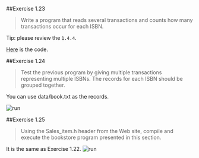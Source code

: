 ##Exercise 1.23
> Write a program that reads several transactions and counts
how many transactions occur for each ISBN.

Tip: please review the `1.4.4`.

[Here](https://github.com/pezy/Cpp-Primer/blob/master/ch01/ex1_23.cpp) is the code.

##Exercise 1.24
> Test the previous program by giving multiple transactions
representing multiple ISBNs. The records for each ISBN should be grouped
together.

You can use data/book.txt as the records.

![run](https://db.tt/EeDI7lvN)

##Exercise 1.25
> Using the Sales_item.h header from the Web site,
compile and execute the bookstore program presented in this section.

It is the same as Exercise 1.22.
![run](https://db.tt/C6OOPuzA)
